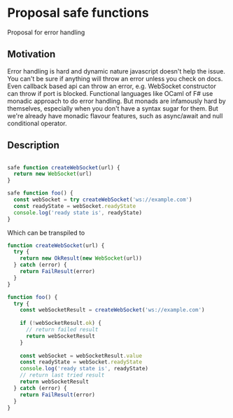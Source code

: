 # Proposal safe functions

Proposal for error handling

## Motivation

Error handling is hard and dynamic nature javascript doesn't help the issue. You can't be sure if anything will throw an error unless you check on docs. Even callback based api can throw an error, e.g. WebSocket constructor can throw if port is blocked. Functional languages like OCaml of F# use monadic approach to do error handling. But monads are infamously hard by themselves, especially when you don't have a syntax sugar for them. But we're already have monadic flavour features, such as async/await and null conditional operator. 

## Description

```js

safe function createWebSocket(url) {
  return new WebSocket(url)
}

safe function foo() {
  const webSocket = try createWebSocket('ws://example.com')
  const readyState = webSocket.readyState
  console.log('ready state is', readyState)
}
```

Which can be transpiled to

```js
function createWebSocket(url) {
  try {
    return new OkResult(new WebSocket(url))
  } catch (error) {
    return FailResult(error)
  }
}

function foo() {
  try {
    const webSocketResult = createWebSocket('ws://example.com')
    
    if (!webSocketResult.ok) {
      // return failed result
      return webSocketResult
    }
    
    const webSocket = webSocketResult.value
    const readyState = webSocket.readyState
    console.log('ready state is', readyState)
    // return last tried result
    return webSocketResult
  } catch (error) {
    return FailResult(error)
  }
}
```
